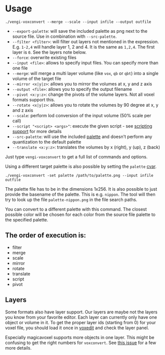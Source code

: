 # Usage

`./vengi-voxconvert --merge --scale --input infile --output outfile`

* `--export-palette`: will save the included palette as png next to the source file. Use in combination with `--src-palette`.
* `--filter <filter>`: will filter out layers not mentioned in the expression. E.g. `1-2,4` will handle layer 1, 2 and 4. It is the same as `1,2,4`. The first layer is `0`. See the layers note below.
* `--force`: overwrite existing files
* `--input <file>`: allows to specify input files. You can specify more than one file
* `--merge`: will merge a multi layer volume (like `vox`, `qb` or `qbt`) into a single volume of the target file
* `--mirror <x|y|z>`: allows you to mirror the volumes at x, y and z axis
* `--output <file>`: allows you to specify the output filename
* `--pivot <x:y:z>`: change the pivots of the volume layers. Not all voxel formats support this.
* `--rotate <x|y|z>`: allows you to rotate the volumes by 90 degree at x, y and z axis
* `--scale`: perform lod conversion of the input volume (50% scale per call)
* `--script "<script> <args>"`: execute the given script - see [scripting support](../LUAScript.md) for more details
* `--src-palette`: will use the included [palette](../Palette.md) and doesn't perform any quantization to the default palette
* `--translate <x:y:z>`: translates the volumes by x (right), y (up), z (back)

Just type `vengi-voxconvert` to get a full list of commands and options.

Using a different target palette is also possible by setting the `palette` [cvar](../Configuration.md).

`./vengi-voxconvert -set palette /path/to/palette.png --input infile outfile`

The palette file has to be in the dimensions 1x256. It is also possible to just provide the basename of the palette.
This is e.g. `nippon`. The tool will then try to look up the file `palette-nippon.png` in the file search paths.

You can convert to a different palette with this command. The closest possible color will be chosen for each
color from the source file palette to the specified palette.

## The order of execution is:

* filter
* merge
* scale
* mirror
* rotate
* translate
* script
* pivot

## Layers

Some formats also have layer support. Our layers are maybe not the layers you know from your favorite editor. Each layer can currently only have one object or volume in it. To get the proper layer ids (starting from 0) for your voxel file, you should load it once in [voxedit](../voxedit/Index.md) and check the layer panel.

Especially magicavoxel supports more objects in one layer. This might be confusing to get the right numbers for `voxconvert`. See [this issue](https://github.com/mgerhardy/engine/issues/68) for a few more details.

